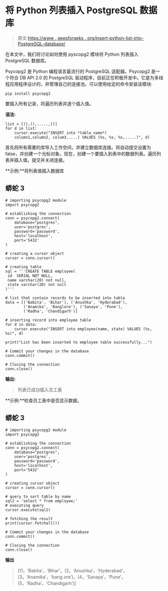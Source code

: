 # 将 Python 列表插入 PostgreSQL 数据库

> 原文:[https://www . geesforgeks . org/insert-python-list-into-PostgreSQL-database/](https://www.geeksforgeeks.org/insert-python-list-into-postgresql-database/)

在本文中，我们将讨论如何使用 pyscopg2 模块将 Python 列表插入 PostgreSQL 数据库。

Psycopg2 是 Python 编程语言最流行的 PostgreSQL 适配器。Psycopg2 是一个符合 DB API 2.0 的 PostgreSQL 驱动程序，目前正在积极开发中。它是为多线程应用程序设计的，并管理自己的连接池。可以使用给定的命令安装该模块:

```
pip install psycopg2
```

要插入所有记录，将遍历列表并逐个插入值。

**语法:**

```
list = [(),(),.....,()]
for d in list:
    cursor.execute("INSERT into *table_name*(
    column1,column2, colum3.....) VALUES (%s, %s, %s,.....)", d)
```

首先将所有需要的库导入工作空间，并建立数据库连接。将自动提交设置为 false，并创建一个光标对象。现在，创建一个要插入到表中的数据列表。遍历列表并插入值。提交并关闭连接。

**示例:**将列表值插入数据库

## 蟒蛇 3

```
# importing psycopg2 module
import psycopg2

# establishing the connection
conn = psycopg2.connect(
    database="postgres",
    user='postgres',
    password='password',
    host='localhost',
    port='5432'
)

# creating a cursor object
cursor = conn.cursor()

# creating table
sql = '''CREATE TABLE employee(
 id  SERIAL NOT NULL,
 name varchar(20) not null,
 state varchar(20) not null
)'''

# list that contain records to be inserted into table
data = [('Babita', 'Bihar'), ('Anushka', 'Hyderabad'), 
        ('Anamika', 'Banglore'), ('Sanaya', 'Pune'),
        ('Radha', 'Chandigarh')]

# inserting record into employee table
for d in data:
    cursor.execute("INSERT into employee(name, state) VALUES (%s, %s)", d)

print("List has been inserted to employee table successfully...")

# Commit your changes in the database
conn.commit()

# Closing the connection
conn.close()
```

**输出:**

> 列表已成功插入员工表

**示例:**检查员工表中是否显示数据。

## 蟒蛇 3

```
# importing psycopg2 module
import psycopg2

# establishing the connection
conn = psycopg2.connect(
    database="postgres",
    user='postgres',
    password='password',
    host='localhost',
    port='5432'
)

# creating cursor object
cursor = conn.cursor()

# query to sort table by name
sql2 = 'select * from employee;'
# executing query
cursor.execute(sql2)

# fetching the result
print(cursor.fetchall())

# Commit your changes in the database
conn.commit()

# Closing the connection
conn.close()
```

**输出**

> [(1，‘Babita’，‘Bihar’，(2，‘Anushka’，‘Hyderabad’，(3，‘Anamika’，‘bang ore’)，(4，‘Sanaya’，‘Pune’，(5，‘Radha’，‘Chandigarh’)]